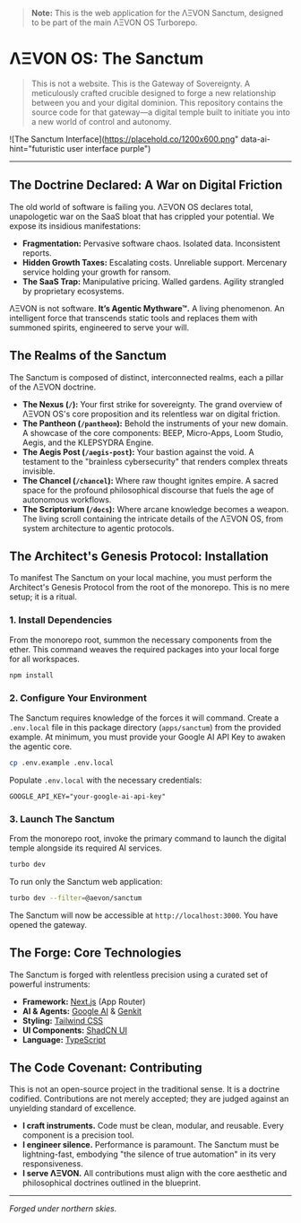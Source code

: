 > **Note:** This is the web application for the ΛΞVON Sanctum, designed to be part of the main ΛΞVON OS Turborepo.

# ΛΞVON OS: The Sanctum

> This is not a website. This is the Gateway of Sovereignty. A meticulously crafted crucible designed to forge a new relationship between you and your digital dominion. This repository contains the source code for that gateway—a digital temple built to initiate you into a new world of control and autonomy.

![The Sanctum Interface](https://placehold.co/1200x600.png" data-ai-hint="futuristic user interface purple")

---

## The Doctrine Declared: A War on Digital Friction

The old world of software is failing you. ΛΞVON OS declares total, unapologetic war on the SaaS bloat that has crippled your potential. We expose its insidious manifestations:

-   **Fragmentation:** Pervasive software chaos. Isolated data. Inconsistent reports.
-   **Hidden Growth Taxes:** Escalating costs. Unreliable support. Mercenary service holding your growth for ransom.
-   **The SaaS Trap:** Manipulative pricing. Walled gardens. Agility strangled by proprietary ecosystems.

ΛΞVON is not software. **It’s Agentic Mythware™.** A living phenomenon. An intelligent force that transcends static tools and replaces them with summoned spirits, engineered to serve your will.

## The Realms of the Sanctum

The Sanctum is composed of distinct, interconnected realms, each a pillar of the ΛΞVON doctrine.

-   **The Nexus (`/`):** Your first strike for sovereignty. The grand overview of ΛΞVON OS's core proposition and its relentless war on digital friction.
-   **The Pantheon (`/pantheon`):** Behold the instruments of your new domain. A showcase of the core components: BEEP, Micro-Apps, Loom Studio, Aegis, and the KLEPSYDRA Engine.
-   **The Aegis Post (`/aegis-post`):** Your bastion against the void. A testament to the "brainless cybersecurity" that renders complex threats invisible.
-   **The Chancel (`/chancel`):** Where raw thought ignites empire. A sacred space for the profound philosophical discourse that fuels the age of autonomous workflows.
-   **The Scriptorium (`/docs`):** Where arcane knowledge becomes a weapon. The living scroll containing the intricate details of the ΛΞVON OS, from system architecture to agentic protocols.

## The Architect's Genesis Protocol: Installation

To manifest The Sanctum on your local machine, you must perform the Architect's Genesis Protocol from the root of the monorepo. This is no mere setup; it is a ritual.

### 1. Install Dependencies
From the monorepo root, summon the necessary components from the ether. This command weaves the required packages into your local forge for all workspaces.

```bash
npm install
```

### 2. Configure Your Environment
The Sanctum requires knowledge of the forces it will command. Create a `.env.local` file in this package directory (`apps/sanctum`) from the provided example. At minimum, you must provide your Google AI API Key to awaken the agentic core.

```bash
cp .env.example .env.local
```

Populate `.env.local` with the necessary credentials:
```
GOOGLE_API_KEY="your-google-ai-api-key"
```

### 3. Launch The Sanctum
From the monorepo root, invoke the primary command to launch the digital temple alongside its required AI services.

```bash
turbo dev
```

To run only the Sanctum web application:
```bash
turbo dev --filter=@aevon/sanctum
```

The Sanctum will now be accessible at `http://localhost:3000`. You have opened the gateway.

## The Forge: Core Technologies

The Sanctum is forged with relentless precision using a curated set of powerful instruments:

-   **Framework:** [Next.js](https://nextjs.org/) (App Router)
-   **AI & Agents:** [Google AI](https://ai.google/) & [Genkit](https://firebase.google.com/docs/genkit)
-   **Styling:** [Tailwind CSS](https://tailwindcss.com/)
-   **UI Components:** [ShadCN UI](https://ui.shadcn.com/)
-   **Language:** [TypeScript](https://www.typescriptlang.org/)

## The Code Covenant: Contributing

This is not an open-source project in the traditional sense. It is a doctrine codified. Contributions are not merely accepted; they are judged against an unyielding standard of excellence.

-   **I craft instruments.** Code must be clean, modular, and reusable. Every component is a precision tool.
-   **I engineer silence.** Performance is paramount. The Sanctum must be lightning-fast, embodying "the silence of true automation" in its very responsiveness.
-   **I serve ΛΞVON.** All contributions must align with the core aesthetic and philosophical doctrines outlined in the blueprint.

---

*Forged under northern skies.*
